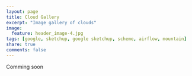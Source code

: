 ```yaml
---
layout: page
title: Cloud Gallery
excerpt: "Image gallery of clouds"
image:
  feature: header_image-4.jpg
tags: [google, sketchup, google sketchup, scheme, airflow, mountain]
share: true
comments: false
---
```




Comming soon